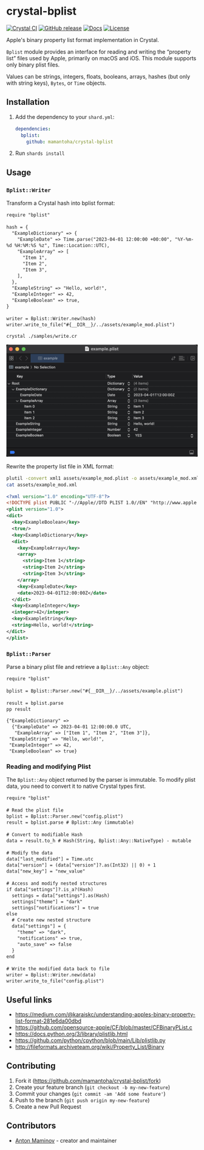 # crystal-bplist

[![Crystal CI](https://github.com/mamantoha/crystal-bplist/actions/workflows/crystal.yml/badge.svg)](https://github.com/mamantoha/crystal-bplist/actions/workflows/crystal.yml)
[![GitHub release](https://img.shields.io/github/release/mamantoha/crystal-bplist.svg)](https://github.com/mamantoha/crystal-bplist/releases)
[![Docs](https://img.shields.io/badge/docs-available-brightgreen.svg)](https://mamantoha.github.io/crystal-bplist/)
[![License](https://img.shields.io/github/license/mamantoha/crystal-bplist.svg)](https://github.com/mamantoha/crystal-bplist/blob/main/LICENSE)

Apple's binary property list format implementation in Crystal.

`Bplist` module provides an interface for reading and writing the “property list” files used by Apple, primarily on macOS and iOS.
This module supports only binary plist files.

Values can be strings, integers, floats, booleans, arrays, hashes (but only with string keys), `Bytes`, or `Time` objects.

## Installation

1. Add the dependency to your `shard.yml`:

   ```yaml
   dependencies:
     bplist:
       github: mamantoha/crystal-bplist
   ```

2. Run `shards install`

## Usage

### `Bplist::Writer`

Transform a Crystal hash into bplist format:

```crystal
require "bplist"

hash = {
  "ExampleDictionary" => {
    "ExampleDate" => Time.parse("2023-04-01 12:00:00 +00:00", "%Y-%m-%d %H:%M:%S %z", Time::Location::UTC),
    "ExampleArray" => [
      "Item 1",
      "Item 2",
      "Item 3",
    ],
  },
  "ExampleString" => "Hello, world!",
  "ExampleInteger" => 42,
  "ExampleBoolean" => true,
}

writer = Bplist::Writer.new(hash)
writer.write_to_file("#{__DIR__}/../assets/example_mod.plist")
```

```sh
crystal ./samples/write.cr
```

![example.plist](assets/example.plist.png)

Rewrite the property list file in XML format:

```sh
plutil -convert xml1 assets/example_mod.plist -o assets/example_mod.xml
cat assets/example_mod.xml
```

```xml
<?xml version="1.0" encoding="UTF-8"?>
<!DOCTYPE plist PUBLIC "-//Apple//DTD PLIST 1.0//EN" "http://www.apple.com/DTDs/PropertyList-1.0.dtd">
<plist version="1.0">
<dict>
  <key>ExampleBoolean</key>
  <true/>
  <key>ExampleDictionary</key>
  <dict>
    <key>ExampleArray</key>
    <array>
      <string>Item 1</string>
      <string>Item 2</string>
      <string>Item 3</string>
    </array>
    <key>ExampleDate</key>
    <date>2023-04-01T12:00:00Z</date>
  </dict>
  <key>ExampleInteger</key>
  <integer>42</integer>
  <key>ExampleString</key>
  <string>Hello, world!</string>
</dict>
</plist>
```

### `Bplist::Parser`

Parse a binary plist file and retrieve a `Bplist::Any` object:

```crystal
require "bplist"

bplist = Bplist::Parser.new("#{__DIR__}/../assets/example.plist")

result = bplist.parse
pp result
```

```crystal
{"ExampleDictionary" =>
  {"ExampleDate" => 2023-04-01 12:00:00.0 UTC,
   "ExampleArray" => ["Item 1", "Item 2", "Item 3"]},
 "ExampleString" => "Hello, world!",
 "ExampleInteger" => 42,
 "ExampleBoolean" => true}
```

### Reading and modifying Plist

The `Bplist::Any` object returned by the parser is immutable. To modify plist data, you need to convert it to native Crystal types first.

```crystal
require "bplist"

# Read the plist file
bplist = Bplist::Parser.new("config.plist")
result = bplist.parse # Bplist::Any (immutable)

# Convert to modifiable Hash
data = result.to_h # Hash(String, Bplist::Any::NativeType) - mutable

# Modify the data
data["last_modified"] = Time.utc
data["version"] = (data["version"]?.as(Int32) || 0) + 1
data["new_key"] = "new_value"

# Access and modify nested structures
if data["settings"]?.is_a?(Hash)
  settings = data["settings"].as(Hash)
  settings["theme"] = "dark"
  settings["notifications"] = true
else
  # Create new nested structure
  data["settings"] = {
    "theme" => "dark",
    "notifications" => true,
    "auto_save" => false
  }
end

# Write the modified data back to file
writer = Bplist::Writer.new(data)
writer.write_to_file("config.plist")
```

## Useful links

- https://medium.com/@karaiskc/understanding-apples-binary-property-list-format-281e6da00dbd
- https://github.com/opensource-apple/CF/blob/master/CFBinaryPList.c
- https://docs.python.org/3/library/plistlib.html
- https://github.com/python/cpython/blob/main/Lib/plistlib.py
- http://fileformats.archiveteam.org/wiki/Property_List/Binary

## Contributing

1. Fork it (<https://github.com/mamantoha/crystal-bplist/fork>)
2. Create your feature branch (`git checkout -b my-new-feature`)
3. Commit your changes (`git commit -am 'Add some feature'`)
4. Push to the branch (`git push origin my-new-feature`)
5. Create a new Pull Request

## Contributors

- [Anton Maminov](https://github.com/mamantoha) - creator and maintainer
